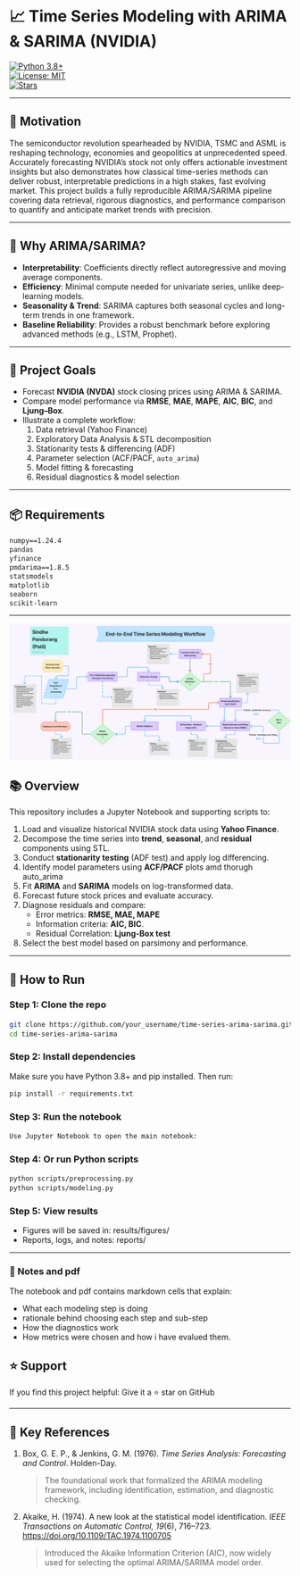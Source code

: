 # 📈 Time Series Modeling with ARIMA & SARIMA (NVIDIA)

[![Python 3.8+](https://img.shields.io/badge/python-3.8%2B-blue.svg)](https://www.python.org/)  
[![License: MIT](https://img.shields.io/badge/License-MIT-green.svg)](LICENSE)  
[![Stars](https://img.shields.io/github/stars/your_username/time-series-arima-sarima.svg)](https://github.com/your_username/time-series-arima-sarima/stargazers)

---

## 🎯 Motivation

The semiconductor revolution spearheaded by NVIDIA, TSMC and ASML is reshaping technology, economies and geopolitics at unprecedented speed. Accurately forecasting NVIDIA’s stock not only offers actionable investment insights but also demonstrates how classical time-series methods can deliver robust, interpretable predictions in a high stakes, fast evolving market. This project builds a fully reproducible ARIMA/SARIMA pipeline covering data retrieval, rigorous diagnostics, and performance comparison to quantify and anticipate market trends with precision.


---

## 🧩 Why ARIMA/SARIMA?

- **Interpretability**: Coefficients directly reflect autoregressive and moving average components.  
- **Efficiency**: Minimal compute needed for univariate series, unlike deep-learning models.  
- **Seasonality & Trend**: SARIMA captures both seasonal cycles and long-term trends in one framework.  
- **Baseline Reliability**: Provides a robust benchmark before exploring advanced methods (e.g., LSTM, Prophet).

---

## 🚀 Project Goals

- Forecast **NVIDIA (NVDA)** stock closing prices using ARIMA & SARIMA.  
- Compare model performance via **RMSE**, **MAE**, **MAPE**, **AIC**, **BIC**, and **Ljung–Box**.  
- Illustrate a complete workflow:
  1. Data retrieval (Yahoo Finance)  
  2. Exploratory Data Analysis & STL decomposition  
  3. Stationarity tests & differencing (ADF)  
  4. Parameter selection (ACF/PACF, `auto_arima`)  
  5. Model fitting & forecasting  
  6. Residual diagnostics & model selection  

---

## 📦 Requirements

```text
numpy==1.24.4
pandas
yfinance
pmdarima==1.8.5
statsmodels
matplotlib
seaborn
scikit-learn
```
---

![End to End Flow](End_to_End_Flow.png)


## 📚 Overview

This repository includes a Jupyter Notebook and supporting scripts to:

1. Load and visualize historical NVIDIA stock data using **Yahoo Finance**.
2. Decompose the time series into **trend**, **seasonal**, and **residual** components using STL.
3. Conduct **stationarity testing** (ADF test) and apply log differencing.
4. Identify model parameters using **ACF/PACF** plots amd thorugh auto_arima
5. Fit **ARIMA** and **SARIMA** models on log-transformed data.
6. Forecast future stock prices and evaluate accuracy.
7. Diagnose residuals and compare:
   - Error metrics: **RMSE, MAE, MAPE**
   - Information criteria: **AIC, BIC**.
   - Residual Correlation: **Ljung-Box test**
8. Select the best model based on parsimony and performance.

---

## 🚀 How to Run

###  Step 1: Clone the repo
```bash
git clone https://github.com/your_username/time-series-arima-sarima.git
cd time-series-arima-sarima
```
###  Step 2: Install dependencies

Make sure you have Python 3.8+ and pip installed. Then run:

```bash
pip install -r requirements.txt
```
### Step 3: Run the notebook
```bash
Use Jupyter Notebook to open the main notebook:
```
### Step 4: Or run Python scripts
```bash
python scripts/preprocessing.py
python scripts/modeling.py
```
### Step 5: View results
- Figures will be saved in: results/figures/
- Reports, logs, and notes: reports/

---

### 📖 Notes and pdf
The notebook and pdf contains markdown cells that explain:
- What each modeling step is doing
- rationale behind choosing each step and sub-step
- How the diagnostics work
- How metrics were chosen and how i have evalued them.


## ⭐ Support
If you find this project helpful:
Give it a ⭐ star on GitHub


---

## 📑 Key References
1. Box, G. E. P., & Jenkins, G. M. (1976). _Time Series Analysis: Forecasting and Control_. Holden-Day.  
   > The foundational work that formalized the ARIMA modeling framework, including identification, estimation, and diagnostic checking.
   
2. Akaike, H. (1974). A new look at the statistical model identification. _IEEE Transactions on Automatic Control, 19_(6), 716–723.  
   https://doi.org/10.1109/TAC.1974.1100705  
   > Introduced the Akaike Information Criterion (AIC), now widely used for selecting the optimal ARIMA/SARIMA model order.


